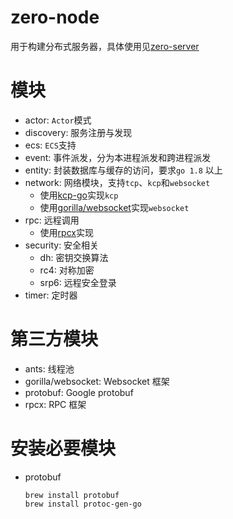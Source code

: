 # zero-node

用于构建分布式服务器，具体使用见[zero-server](https://github.com/zerogo-hub/zero-server)

# 模块

- actor: `Actor`模式
- discovery: 服务注册与发现
- ecs: `ECS`支持
- event: 事件派发，分为本进程派发和跨进程派发
- entity: 封装数据库与缓存的访问，要求`go 1.8` 以上
- network: 网络模块，支持`tcp`、`kcp`和`websocket`
  - 使用[kcp-go](https://github.com/xtaci/kcp-go)实现`kcp`
  - 使用[gorilla/websocket](https://github.com/gorilla/websocket)实现`websocket`
- rpc: 远程调用
  - 使用[rpcx](<(https://doc.rpcx.io)>)实现
- security: 安全相关
  - dh: 密钥交换算法
  - rc4: 对称加密
  - srp6: 远程安全登录
- timer: 定时器

# 第三方模块

- ants: 线程池
- gorilla/websocket: Websocket 框架
- protobuf: Google protobuf
- rpcx: RPC 框架

# 安装必要模块

- protobuf

  ```text
  brew install protobuf
  brew install protoc-gen-go
  ```
